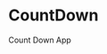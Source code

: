 # CountDown
 Count Down App
     
           
                                                        
                                                                     
                                                                  
                                                           
                                                    
                                  
                    
              
    
 
   
